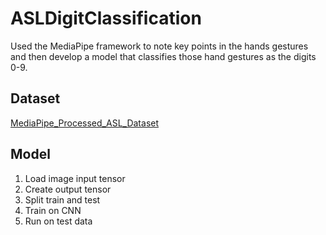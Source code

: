 # ASLDigitClassification

Used the MediaPipe framework to note key points in the hands gestures and then develop a model that classifies those hand gestures as the digits 0-9.

## Dataset

[MediaPipe_Processed_ASL_Dataset](https://www.kaggle.com/datasets/vignonantoine/mediapipe-processed-asl-dataset)

## Model

1. Load image input tensor
2. Create output tensor
3. Split train and test
4. Train on CNN
5. Run on test data
